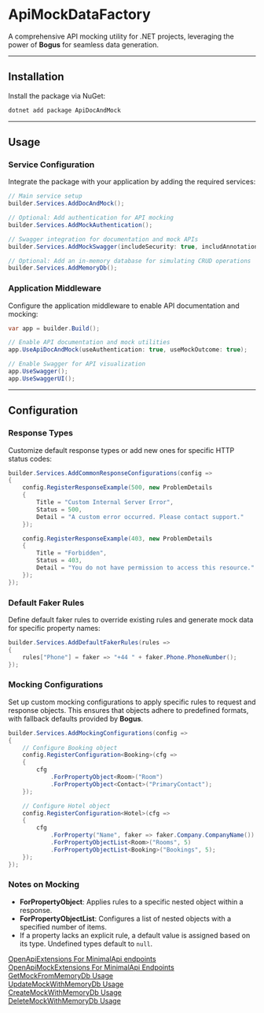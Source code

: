 
# ApiMockDataFactory

A comprehensive API mocking utility for .NET projects, leveraging the power of **Bogus** for seamless data generation.

---

## Installation

Install the package via NuGet:

```bash
dotnet add package ApiDocAndMock
```

---

## Usage

### Service Configuration
Integrate the package with your application by adding the required services:

```csharp
// Main service setup
builder.Services.AddDocAndMock();

// Optional: Add authentication for API mocking
builder.Services.AddMockAuthentication();

// Swagger integration for documentation and mock APIs
builder.Services.AddMockSwagger(includeSecurity: true, includAnnotations: true);

// Optional: Add an in-memory database for simulating CRUD operations
builder.Services.AddMemoryDb();
```

### Application Middleware
Configure the application middleware to enable API documentation and mocking:

```csharp
var app = builder.Build();

// Enable API documentation and mock utilities
app.UseApiDocAndMock(useAuthentication: true, useMockOutcome: true);

// Enable Swagger for API visualization
app.UseSwagger();
app.UseSwaggerUI();
```

---

## Configuration

### Response Types
Customize default response types or add new ones for specific HTTP status codes:

```csharp
builder.Services.AddCommonResponseConfigurations(config =>
{
    config.RegisterResponseExample(500, new ProblemDetails
    {
        Title = "Custom Internal Server Error",
        Status = 500,
        Detail = "A custom error occurred. Please contact support."
    });

    config.RegisterResponseExample(403, new ProblemDetails
    {
        Title = "Forbidden",
        Status = 403,
        Detail = "You do not have permission to access this resource."
    });
});
```

### Default Faker Rules
Define default faker rules to override existing rules and generate mock data for specific property names:

```csharp
builder.Services.AddDefaultFakerRules(rules =>
{
    rules["Phone"] = faker => "+44 " + faker.Phone.PhoneNumber(); 
});
```

### Mocking Configurations
Set up custom mocking configurations to apply specific rules to request and response objects. This ensures that objects adhere to predefined formats, with fallback defaults provided by **Bogus**.

```csharp
builder.Services.AddMockingConfigurations(config =>
{
    // Configure Booking object
    config.RegisterConfiguration<Booking>(cfg =>
    {
        cfg
            .ForPropertyObject<Room>("Room")
            .ForPropertyObject<Contact>("PrimaryContact");
    });

    // Configure Hotel object
    config.RegisterConfiguration<Hotel>(cfg =>
    {
        cfg
            .ForProperty("Name", faker => faker.Company.CompanyName())
            .ForPropertyObjectList<Room>("Rooms", 5)
            .ForPropertyObjectList<Booking>("Bookings", 5);
    });
});
```

### Notes on Mocking
- **ForPropertyObject**: Applies rules to a specific nested object within a response.
- **ForPropertyObjectList**: Configures a list of nested objects with a specified number of items.
- If a property lacks an explicit rule, a default value is assigned based on its type. Undefined types default to `null`.

[OpenApiExtensions For MinimalApi endpoints](./OpenApiExtensions%20For%20MinimalApi%20endpoints.md)  
[OpenApiMockExtensions For MinimalApi Endpoints](./OpenApiMockExtensions%20For%20MinimalApi%20Endpoints.md)  
[GetMockFromMemoryDb Usage](./GetMockFromMemoryDb%20Usage.md)  
[UpdateMockWithMemoryDb Usage](./UpdateMockWIthMemoryDb%20Usage.md)  
[CreateMockWithMemoryDb Usage](./CreateMockWithMemoryDb%20Usage.md)  
[DeleteMockWithMemoryDb Usage](./DeleteMockWithMemoryDb%20Usage.md)  
